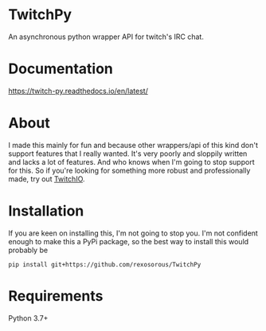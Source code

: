 # TwitchPy
An asynchronous python wrapper API for twitch's IRC chat.

# Documentation
https://twitch-py.readthedocs.io/en/latest/

# About
I made this mainly for fun and because other wrappers/api of this kind don't support features that I really wanted. It's very poorly and
sloppily written and lacks a lot of features. And who knows when I'm going to stop support for this. So if you're looking for something more robust and professionally made, try out [TwitchIO](https://github.com/TwitchIO/TwitchIO).

# Installation
If you are keen on installing this, I'm not going to stop you. I'm not confident enough to make this a PyPi package, so the best way to install this would probably be

```
pip install git+https://github.com/rexosorous/TwitchPy
```

# Requirements
Python 3.7+